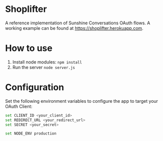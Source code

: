 # Shoplifter

A reference implementation of Sunshine Conversations OAuth flows. A working example can be found at https://shoplifter.herokuapp.com.

# How to use

1. Install node modules: `npm install`
1. Run the server `node server.js`

# Configuration

Set the following environment variables to configure the app to target your OAuth Client:

```bash
set CLIENT_ID <your_client_id>
set REDIRECT_URL <your_redirect_url>
set SECRET <your_secret>
```

```bash
set NODE_ENV production
```
